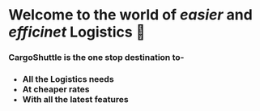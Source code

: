 <h1>Welcome to the world of <b><em>easier</em></b> and <b><em>efficinet</em></b> Logistics 🚚</h1>

<h3>CargoShuttle is the one stop destination to-<h3>
<ul>
  <li>All the Logistics needs</li>
  <li>At cheaper rates</li>
  <li>With all the latest features</li>

